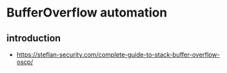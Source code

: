 # BufferOverflow automation


## introduction
- https://steflan-security.com/complete-guide-to-stack-buffer-overflow-oscp/



